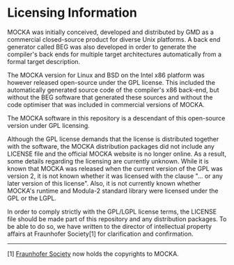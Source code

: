 # Licensing Information

MOCKA was initially conceived, developed and distributed by GMD as a commercial closed-source product
for diverse Unix platforms. A back end generator called BEG was also developed in order to generate
the compiler's back ends for multiple target architectures automatically from a formal target description.

The MOCKA version for Linux and BSD on the Intel x86 platform was however released open-source under the
GPL license. This included the automatically generated source code of the compiler's x86 back-end, but
without the BEG software that generated these sources and without the code optimiser that was included
in commercial versions of MOCKA.

The MOCKA software in this repository is a descendant of this open-source version under GPL licensing.

Although the GPL license demands that the license is distributed together with the software, the MOCKA
distribution packages did not include any LICENSE file and the official MOCKA website is no longer online.
As a result, some details regarding the licensing are currently unknown. While it is known that MOCKA was
released when the current version of the GPL was version 2, it is not known whether it was licensed with
the clause "... or any later version of this license". Also, it is not currently known whether
MOCKA's runtime and Modula-2 standard library were licensed under the GPL or the LGPL.

In order to comply strictly with the GPL/LGPL license terms, the LICENSE file should be made part of this
repository and any distribution packages. To be able to do so, we have written to the director of
intellectual property affairs at Fraunhofer Society[1] for clarification and confirmation.

___
[1] [Fraunhofer Society](https://www.fraunhofer.de/en.html) now holds the copyrights to MOCKA.
